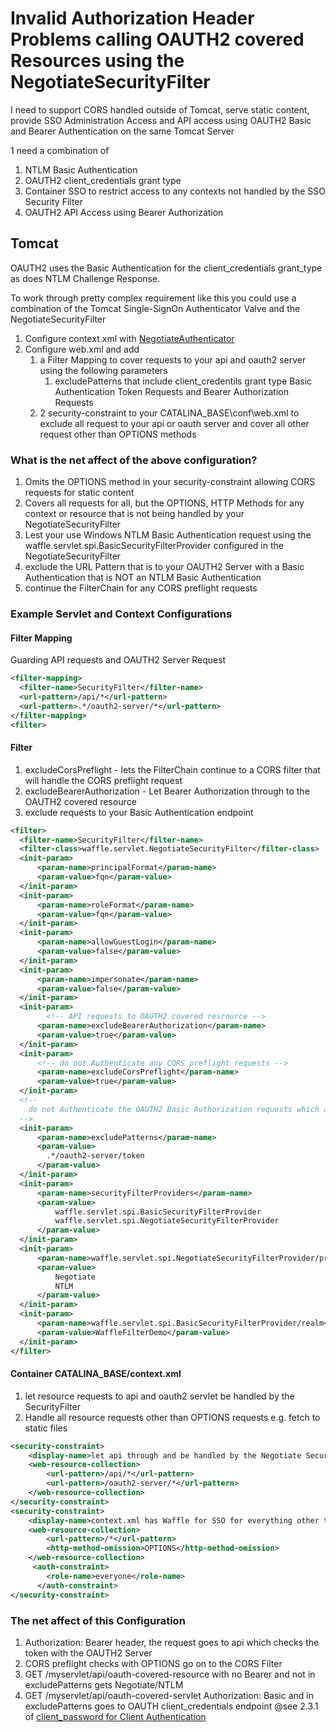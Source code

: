 # Invalid Authorization Header Problems calling OAUTH2 covered Resources using the NegotiateSecurityFilter     

I need to support CORS handled outside of Tomcat, serve static content, provide SSO Administration Access and API access using OAUTH2 Basic and Bearer Authentication on the same Tomcat Server

1 need a combination of 
1. NTLM Basic Authentication
2. OAUTH2 client_credentials grant type
3. Container SSO to restrict access to any contexts not handled by the SSO Security Filter
4. OAUTH2 API Access using Bearer Authorization


## Tomcat

OAUTH2 uses the Basic Authentication for the client_credentials grant_type as does NTLM Challenge Response. 

To work through pretty complex requirement like this you could use a combination of the Tomcat Single-SignOn Authenticator Valve and the NegotiateSecurityFilter

1. Configure context.xml with [NegotiateAuthenticator](../tomcat/TomcatSingleSignOnValve.md)
1. Configure web.xml and add
   1. a Filter Mapping to cover requests to your api and oauth2 server using the following parameters
      1. excludePatterns that include client_credentils grant type Basic Authentication Token Requests and Bearer Authorization Requests   
   1. 2 security-constraint to your CATALINA_BASE\conf\web.xml to exclude all request to your api or oauth server and cover all other request other than OPTIONS methods 
         
### What is the net affect of the above configuration?      
1. Omits the OPTIONS method in your security-constraint allowing CORS requests for static content
1. Covers all requests for all, but the OPTIONS, HTTP Methods for any context or resource that is not being handled by your NegotiateSecurityFilter
1. Lest your use Windows NTLM Basic Authentication request using the waffle.servlet.spi.BasicSecurityFilterProvider configured in the NegotiateSecurityFilter 
1. exclude the URL Pattern that is to your OAUTH2 Server with a Basic Authentication that is NOT an NTLM Basic Authentication
1. continue the FilterChain for any CORS preflight requests
 
   
### Example Servlet and Context Configurations
#### Filter Mapping
Guarding API requests and OAUTH2 Server Request
``` xml
<filter-mapping>
  <filter-name>SecurityFilter</filter-name>
  <url-pattern>/api/*</url-pattern>
  <url-pattern>.*/oauth2-server/*</url-pattern>
</filter-mapping>
<filter>
```

#### Filter
1. excludeCorsPreflight - lets the FilterChain continue to a CORS filter that will handle the CORS preflight request
1. excludeBearerAuthorization - Let Bearer Authorization through to the OAUTH2 covered resource
1. exclude requests to your Basic Authentication endpoint 
``` xml
<filter>
  <filter-name>SecurityFilter</filter-name>
  <filter-class>waffle.servlet.NegotiateSecurityFilter</filter-class>   
  <init-param>
      <param-name>principalFormat</param-name>
      <param-value>fqn</param-value>
  </init-param>
  <init-param>
      <param-name>roleFormat</param-name>
      <param-value>fqn</param-value>
  </init-param>
  <init-param>
      <param-name>allowGuestLogin</param-name>
      <param-value>false</param-value>
  </init-param>
  <init-param>
      <param-name>impersonate</param-name>
      <param-value>false</param-value>
  </init-param>
  <init-param>
        <!-- API requests to OAUTH2 covered resrource -->
      <param-name>excludeBearerAuthorization</param-name>
      <param-value>true</param-value>
  </init-param>
  <init-param>
      <!-- do not Authenticate any CORS preflight requests -->
      <param-name>excludeCorsPreflight</param-name>
      <param-value>true</param-value>
  </init-param>
  <!-- 
    do not Authenticate the OAUTH2 Basic Authorization requests which are for your OAUTH2 Server  
  -->    
  <init-param>
      <param-name>excludePatterns</param-name>
      <param-value>
        .*/oauth2-server/token
      </param-value>
  </init-param>
  <init-param>
      <param-name>securityFilterProviders</param-name>
      <param-value>
          waffle.servlet.spi.BasicSecurityFilterProvider
          waffle.servlet.spi.NegotiateSecurityFilterProvider
      </param-value>
  </init-param>
  <init-param>
      <param-name>waffle.servlet.spi.NegotiateSecurityFilterProvider/protocols</param-name>
      <param-value>
          Negotiate
          NTLM
      </param-value>
  </init-param>
  <init-param>    
      <param-name>waffle.servlet.spi.BasicSecurityFilterProvider/realm</param-name>
      <param-value>WaffleFilterDemo</param-value>
  </init-param>
</filter>
```

#### Container CATALINA_BASE/context.xml
1. let resource requests to api and oauth2 servlet be handled by the SecurityFilter
1. Handle all resource requests other than OPTIONS requests e.g. fetch to static files
``` xml
<security-constraint>
    <display-name>let api through and be handled by the Negotiate Security Filter</display-name>
    <web-resource-collection>
        <url-pattern>/api/*</url-pattern>
        <url-pattern>/oauth2-server/*</url-pattern>
    </web-resource-collection>
</security-constraint>
<security-constraint>
    <display-name>context.xml has Waffle for SSO for everything other than /api/*</display-name>
    <web-resource-collection>
        <url-pattern>/*</url-pattern>
        <http-method-omission>OPTIONS</http-method-omission>
    </web-resource-collection>
     <auth-constraint>
        <role-name>everyone</role-name>
      </auth-constraint>
</security-constraint>
```

### The net affect of this Configuration
1. Authorization: Bearer header, the request goes to api which checks the token with the OAUTH2 Server
2. CORS preflight checks with OPTIONS go on to the CORS Filter
3. GET /myservlet/api/oauth-covered-resource with no Bearer and not in excludePatterns gets Negotiate/NTLM
4. GET /myservlet/api/oauth-covered-servlet Authorization: Basic and in excludePatterns goes to OAUTH client_credentials endpoint @see 2.3.1 of [client_password for Client Authentication](https://tools.ietf.org/html/rfc6749#section-2.3)




